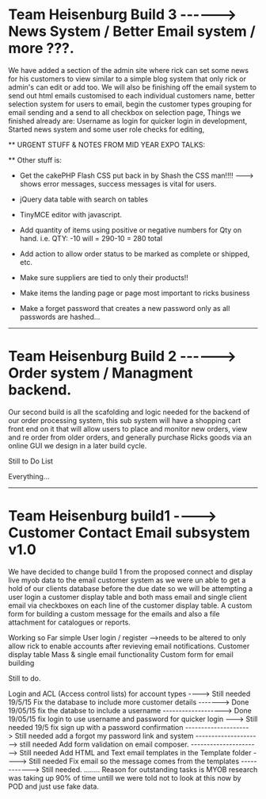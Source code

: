# Team Heisenburg Build 3 ------> News System / Better Email system / more ???.

We have added a section of the admin site where rick can set some news for his customers to view similar to a simple blog system that only rick or admin's can edit or add too.  We will also be finishing off the email system to send out html emails customised to each individual customers name, better selection system for users to email, begin the customer types grouping for email sending and a send to all checkbox on selection page,
Things we finished already are: Username as login for quicker login in development, Started news system and some user role checks for editing, 

** URGENT STUFF & NOTES FROM MID YEAR EXPO TALKS:

**  Other stuff is:

* Get the cakePHP Flash CSS put back in by Shash the CSS man!!!! ---> shows error messages, success messages is vital for users.



* jQuery data table with search on tables

* TinyMCE editor with javascript.

* Add quantity of items using positive or negative numbers for Qty on hand. i.e. QTY: -10 will = 290-10 = 280 total

* Add action to allow order status to be marked as complete or shipped, etc. 

* Make sure suppliers are tied to only their products!!

* Make items the landing page or page most important to ricks business 

* Make a forget password that creates a new password only as all passwords are hashed...

----------------------------------------------------------------------------------

# Team Heisenburg Build 2 ------> Order system / Managment backend.

Our second build is all the scafolding and logic needed for the backend of our order processing system, this sub system will have a shopping cart front end on it that will allow users to place and monitor new orders, view and re order from older orders, and generally purchase Ricks goods via an online GUI we design in a later build cycle.


Still to Do List

Everything...

----------------------------------------------------------------------------------

# Team Heisenburg build1 ----> Customer Contact Email subsystem v1.0

We have decided to change build 1 from the proposed connect and display live myob data to the email customer system as we were un able to get a hold of our clients database before the due date so we will be attempting
a user login
a customer display table and both mass email and single client email via checkboxes on each line of the customer display table.
A custom form for building a custom message for the emails and also a file attachment for catalogues or reports.

Working so Far
simple User login / register -->needs to be altered to only allow rick to enable accounts after revieving email notifications.
Customer display table
Mass & single email functionality
Custom form for email building


Still to do.

Login and ACL (Access control lists) for account types  ----> Still needed 19/5/15
Fix the database to include more customer details -------> Done 19/05/15
fix the databse to include a username -------------------> Done 19/05/15
fix login to use username and password for quicker login  ---> Still needed 19/5
fix sign up with a password confirmation  --------------------> Still needed
add a forgot my password link and system ---------------------> still needed
Add form validation on email composer.  ----------------------> Still needed
Add HTML and Text email templates  in the Template folder ----> Still needed
Fix email so the message comes from the templates ------------> Still needed.
........
Reason for outstanding tasks is MYOB research was taking up 90% of time untill we were told not to look at this now by POD and just use fake data.